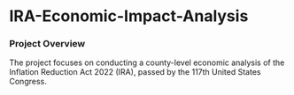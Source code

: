 # IRA-Economic-Impact-Analysis

### Project Overview
The project focuses on conducting a county-level economic analysis of the Inflation Reduction Act 2022 (IRA), passed by the 117th United States Congress.


